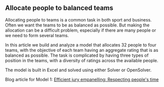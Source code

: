 ## Allocate people to balanced teams
Allocating people to teams is a common task in both sport and business. Often we want the teams to be as balanced as possible. But making the allocation can be a difficult problem, especially if there are many people or we need to form several teams.

In this article we build and analyze a model that allocates 32 people to four teams, with the objective of each team having an aggregate rating that is as balanced as possible. The task is complicated by having three types of position in the teams, with a diversity of ratings across the available people.

The model is built in Excel and solved using either Solver or OpenSolver.

Blog article for Model 1: [Efficient jury empanelling: Respecting people's time](https://www.solvermax.com/blog/allocate-people-to-balanced-teams)
